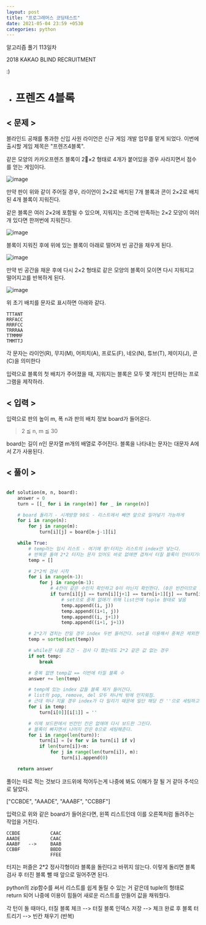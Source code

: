 ```yaml
---
layout: post
title: "프로그래머스 코딩테스트"
date: 2021-05-04 23:59 +0530
categories: python
---
```


알고리즘 풀기 113일차

2018 KAKAO BLIND RECRUITMENT

:)

- # 프렌즈 4블록

>

## < 문제 >

블라인드 공채를 통과한 신입 사원 라이언은 신규 게임 개발 업무를 맡게 되었다. 이번에 출시할 게임 제목은 "프렌즈4블록".

같은 모양의 카카오프렌즈 블록이 2×2 형태로 4개가 붙어있을 경우 사라지면서 점수를 얻는 게임이다.

![image](https://user-images.githubusercontent.com/50662636/117006285-320b6400-ad23-11eb-81e6-534a469c6ea8.png)

만약 판이 위와 같이 주어질 경우, 라이언이 2×2로 배치된 7개 블록과 콘이 2×2로 배치된 4개 블록이 지워진다.

같은 블록은 여러 2×2에 포함될 수 있으며, 지워지는 조건에 만족하는 2×2 모양이 여러 개 있다면 한꺼번에 지워진다.

![image](https://user-images.githubusercontent.com/50662636/117006298-36d01800-ad23-11eb-8b1a-b54060073531.png)

블록이 지워진 후에 위에 있는 블록이 아래로 떨어져 빈 공간을 채우게 된다.

![image](https://user-images.githubusercontent.com/50662636/117006315-3afc3580-ad23-11eb-8370-7c2a85caab43.png)

만약 빈 공간을 채운 후에 다시 2×2 형태로 같은 모양의 블록이 모이면 다시 지워지고 떨어지고를 반복하게 된다.

![image](https://user-images.githubusercontent.com/50662636/117006327-3df72600-ad23-11eb-8ce4-e3e3f995902c.png)

위 초기 배치를 문자로 표시하면 아래와 같다.

    TTTANT
    RRFACC
    RRRFCC
    TRRRAA
    TTMMMF
    TMMTTJ

각 문자는 라이언(R), 무지(M), 어피치(A), 프로도(F), 네오(N), 튜브(T), 제이지(J), 콘(C)을 의미한다

입력으로 블록의 첫 배치가 주어졌을 때, 지워지는 블록은 모두 몇 개인지 판단하는 프로그램을 제작하라.

## < 입력 >

입력으로 판의 높이 m, 폭 n과 판의 배치 정보 board가 들어온다.

> 2 ≦ n, m ≦ 30

board는 길이 n인 문자열 m개의 배열로 주어진다. 블록을 나타내는 문자는 대문자 A에서 Z가 사용된다.

## < 풀이 >

```python

def solution(m, n, board):
    answer = 0
    turn = [[_ for i in range(m)] for _ in range(n)]

    # board 돌리기 - 시계방향 90도 - 리스트에서 빼면 앞으로 밀어넣기 가능하게
    for i in range(n):
        for j in range(m):
            turn[i][j] = board[m-j-1][i]

    while True:
        # temp라는 임시 리스트 - 여기에 팡!터지는 리스트의 index만 넣는다.
        # 반복문 돌며 2*2 터지는 문자 있어도 바로 없애면 겹쳐서 터질 블록이 안터지기에 temp에 인덱스 넣어두고 팡!터질 블록 검사 다 하고 삭제 들어간다.
        temp = []

        # 2*2씩 검사 시작
        for i in range(n-1):
            for j in range(m-1):
                # 4칸이 같은 수인지 확인하고 0이 아닌지 확인한다. (0은 빈칸이므로 제외)
                if turn[i][j] == turn[i][j+1] == turn[i+1][j] == turn[i+1][j+1] and turn[i][j]!=0:
                    # set으로 중복 없애기 위해 list안에 tuple 형태로 넣음
                    temp.append((i, j))
                    temp.append((i+1, j))
                    temp.append((i, j+1))
                    temp.append((i+1, j+1))

        # 2*2가 겹치는 칸일 경우 index 두번 들어간다. set을 이용해서 중복은 제외한다.
        temp = sorted(set(temp))

        # while문 나올 조건 - 검사 다 했는데도 2*2 같은 값 없는 경우
        if not temp:
            break

        # 중복 없앤 temp값 == 이번에 터질 블록 수
        answer += len(temp)

        # temp에 있는 index 값들 블록 제거 들어간다.
        # list의 pop, remove, del 모두 하나씩 밖에 안지워짐.
        # 근데 하나 지울 경우 index가 다 밀리기 때문에 일단 해당 칸 ''으로 세팅하고 이 다음에 빈칸 없애주는 작업 추가 진행
        for i in temp:
            turn[i[0]][i[1]] = ''

        # 이제 보드판에서 빈칸인 칸은 없애며 다시 보드판 그린다.
        # 블록이 빠지면서 나머지 칸은 0으로 세팅해준다.
        for i in range(len(turn)):
            turn[i] = [v for v in turn[i] if v]
            if len(turn[i])<m:
                for j in range(len(turn[i]), m):
                    turn[i].append(0)

    return answer

```

풀이는 따로 적는 것보다 코드위에 적어두는게 나중에 봐도 이해가 잘 될 거 같아 주석으로 달았다.

["CCBDE", "AAADE", "AAABF", "CCBBF"]

입력으로 위와 같은 board가 들어온다면, 왼쪽 리스트인데 이를 오른쪽처럼 돌려주는 작업을 거친다.

    CCBDE           CAAC
    AAADE           CAAC
    AAABF   -->     BAAB
    CCBBF           BBDD
                    FFEE

터지는 퍼즐은 2\*2 정사각형이라 블록을 돌린다고 바뀌지 않는다. 이렇게 돌리면 블록 검사 후 터진 블록 뺄 때 앞으로 밀어주면 된다.

python의 zip함수를 써서 리스트를 쉽게 돌릴 수 있는 거 같은데 tuple의 형태로 return 되어 나중에 이용이 힘들어 새로운 리스트를 만들어 값을 채워줬다.

각 턴이 돌 때마다, 터질 블록 체크 --> 터질 블록 인덱스 저장 --> 체크 완료 후 블록 터트리기 --> 빈칸 채우기 (반복)
